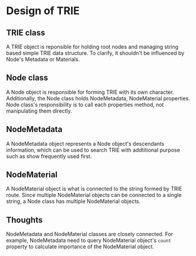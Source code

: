 # Design of TRIE

## TRIE class
A TRIE object is reponsible for holding root nodes and managing string based simple TRIE data structure. To clarify, it shouldn't be influenced by Node's Metadata or Materials.

## Node class
A Node object is responsible for forming TRIE with its own character. Additionally, the Node class holds NodeMetadata, NodeMaterial properties. Node class's responsibility is to call each properties method, not manipulating them directly.

## NodeMetadata
A NodeMetadata object represents a Node object's descendants information, which can be used to search TRIE with addtitional purpose such as show frequently used first.

## NodeMaterial
A NodeMaterial object is what is connected to the string formed by TRIE route. Since multiple NodeMaterial objects can be connected to a single string, a Node class has multiple NodeMaterial objects.

## Thoughts
NodeMetadata and NodeMaterial classes are closely connected. For example, NodeMetadata need to query NodeMaterial object's `count` property to calculate importance of the NodeMaterial object.